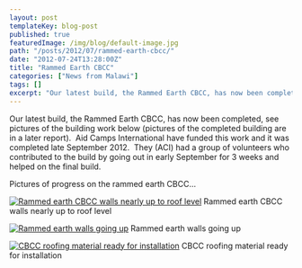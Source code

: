```yaml
---
layout: post
templateKey: blog-post
published: true
featuredImage: /img/blog/default-image.jpg
path: "/posts/2012/07/rammed-earth-cbcc/"
date: "2012-07-24T13:28:00Z"
title: "Rammed Earth CBCC"
categories: ["News from Malawi"]
tags: []
excerpt: "Our latest build, the Rammed Earth CBCC, has now been completed, see pictures of the building work ..."
---
```


Our latest build, the Rammed Earth CBCC, has now been completed, see pictures of the building work below (pictures of the completed building are in a later report).  Aid Camps International have funded this work and it was completed late September 2012.  They (ACI) had a group of volunteers who contributed to the build by going out in early September for 3 weeks and helped on the final build.

Pictures of progress on the rammed earth CBCC...

[![](https://f000.backblazeb2.com/file/avm-wp-uploads/2012/07/Ram-eth-CBCC1.jpg "Rammed earth CBCC walls nearly up to roof level")](https://www.landirani.org/news/2012/07/24/rammed-earth-cbcc/ram-eth-cbcc1/) Rammed earth CBCC walls nearly up to roof level

[![](https://f000.backblazeb2.com/file/avm-wp-uploads/2012/07/Ram-eth-CBCC2.jpg "Rammed earth walls going up")](https://www.landirani.org/news/2012/07/24/rammed-earth-cbcc/ram-eth-cbcc2/) Rammed earth walls going up

[![](https://f000.backblazeb2.com/file/avm-wp-uploads/2012/07/Ram-eth-CBCC3.jpg "CBCC roofing material ready for installation")](https://www.landirani.org/news/2012/07/24/rammed-earth-cbcc/ram-eth-cbcc3/) CBCC roofing material ready for installation